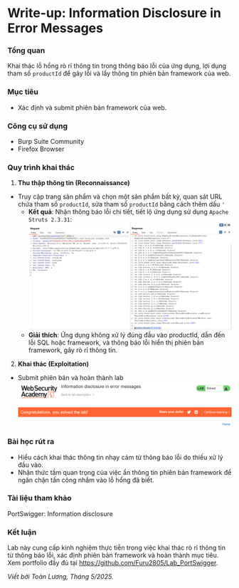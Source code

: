 # Write-up: Information Disclosure in Error Messages

### Tổng quan
Khai thác lỗ hổng rò rỉ thông tin trong thông báo lỗi của ứng dụng, lợi dụng tham số `productId` để gây lỗi và lấy thông tin phiên bản framework của web.

### Mục tiêu
- Xác định và submit phiên bản framework của web.

### Công cụ sử dụng
- Burp Suite Community
- Firefox Browser

### Quy trình khai thác
1. **Thu thập thông tin (Reconnaissance)**
- Truy cập trang sản phẩm và chọn một sản phẩm bất kỳ, quan sát URL chứa tham số `productId`, sửa tham số `productId` bằng cách thêm dấu `'`
    - **Kết quả**: Nhận thông báo lỗi chi tiết, tiết lộ ứng dụng sử dụng `Apache Struts 2.3.31`:
        ![apache](./images/sql.png)
    - **Giải thích**: Ứng dụng không xử lý đúng đầu vào productId, dẫn đến lỗi SQL hoặc framework, và thông báo lỗi hiển thị phiên bản framework, gây rò rỉ thông tin.

2. **Khai thác (Exploitation)**
- Submit phiên bản và hoàn thành lab
    ![solved](./images/solved.png)

### Bài học rút ra
- Hiểu cách khai thác thông tin nhạy cảm từ thông báo lỗi do thiếu xử lý đầu vào.
- Nhận thức tầm quan trọng của việc ẩn thông tin phiên bản framework để ngăn chặn tấn công nhắm vào lỗ hổng đã biết.

### Tài liệu tham khảo
PortSwigger: Information disclosure

### Kết luận
Lab này cung cấp kinh nghiệm thực tiễn trong việc khai thác rò rỉ thông tin từ thông báo lỗi, xác định phiên bản framework và hoàn thành mục tiêu. Xem portfolio đầy đủ tại https://github.com/Furu2805/Lab_PortSwigger.

*Viết bởi Toàn Lương, Tháng 5/2025.*